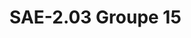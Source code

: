 # SAE-2.03                                                                                                             Groupe 15

